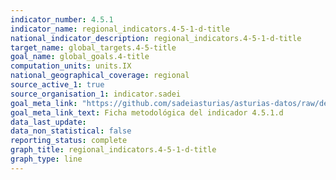 ```yaml
---
indicator_number: 4.5.1
indicator_name: regional_indicators.4-5-1-d-title
national_indicator_description: regional_indicators.4-5-1-d-title
target_name: global_targets.4-5-title
goal_name: global_goals.4-title
computation_units: units.IX
national_geographical_coverage: regional
source_active_1: true
source_organisation_1: indicator.sadei
goal_meta_link: "https://github.com/sadeiasturias/asturias-datos/raw/develop/descargas/metodologia/4.5.1.d.pdf"
goal_meta_link_text: Ficha metodológica del indicador 4.5.1.d
data_last_update:  
data_non_statistical: false
reporting_status: complete
graph_title: regional_indicators.4-5-1-d-title
graph_type: line
---
```

